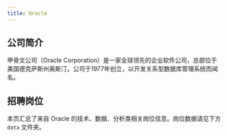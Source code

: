 ```yaml
---
title: Oracle
---
```


## 公司简介  
甲骨文公司（Oracle Corporation）是一家全球领先的企业软件公司，总部位于美国德克萨斯州奥斯汀。公司于1977年创立，以开发关系型数据库管理系统而闻名。
## 招聘岗位  
本页汇总了来自 Oracle 的技术、数据、分析类相关岗位信息。岗位数据请见下方 `data` 文件夹。
